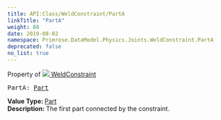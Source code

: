 ```yaml
---
title: API:Class/WeldConstraint/PartA
linkTitle: "PartA"
weight: 80
date: 2019-08-02
namespace: Primrose.DataModel.Physics.Joints.WeldConstraint.PartA
deprecated: false
no_list: true
---
```

Property of <a href="/docs/api-reference/Class/WeldConstraint"><img src="/icons/silk/link.png"/>&nbsp;WeldConstraint</a>
<pre class="method-declaration">
PartA: <a class="type" href="/docs/api-reference/Class/Part">Part</a></pre>
<b>Value Type: </b>
<a class="type" href="/docs/api-reference/Class/Part">Part</a>
<br/>
<b>Description: </b>
The first part connected by the constraint.

